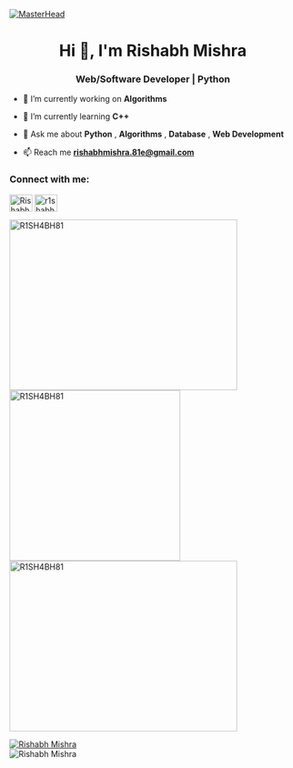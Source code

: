 [![MasterHead](https://developers.giphy.com/branch/master/static/api-512d36c09662682717108a38bbb5c57d.gif)](https://www.linkedin.com/in/r1shabh81/)
<h1 align="center">Hi 👋, I'm Rishabh Mishra</h1>
<h3 align="center">Web/Software Developer | Python </h3>
<!--<img src="https://cdn.dribbble.com/users/330915/screenshots/3587000/10_coding_dribbble.gif" align="right" width="400">-->


- 🔭 I’m currently working on **Algorithms**

- 🌱 I’m currently learning **C++**

- 💬 Ask me about **Python** , **Algorithms** , **Database** , **Web Development**

- 📫 Reach me **<rishabhmishra.81e@gmail.com>**

<h3 align="left">Connect with me:</h3>
<p align="left">
<a href="https://twitter.com/Rishabh67896796" target="blank"><img align="center" src="https://raw.githubusercontent.com/rahuldkjain/github-profile-readme-generator/master/src/images/icons/Social/twitter.svg" alt="Rishabh Mishra" height="30" width="40" /></a>
<a href="https://www.linkedin.com/in/r1shabh81/" target="blank"><img align="center" src="https://raw.githubusercontent.com/rahuldkjain/github-profile-readme-generator/master/src/images/icons/Social/linked-in-alt.svg" alt="r1shabh81" height="30" width="40" /></a>

<p><img align="left" src="https://github-readme-stats.vercel.app/api/top-langs?username=R1SH4BH81&show_icons=true&locale=en&layout=compact" alt="R1SH4BH81" height="300" width="400" /></p>

<p>&nbsp;<img align="left" src="https://github-readme-stats.vercel.app/api?username=R1SH4BH81&show_icons=true&locale=en" alt="R1SH4BH81" height="300" width="300" /></p>
<p><img  src="https://github-readme-streak-stats.herokuapp.com/?user=R1SH4BH81&" alt="R1SH4BH81" height="300" width="400"/></p>


<p align="left"> <a href="https://twitter.com/Rishabh67896796" target="blank"><img src="https://img.shields.io/twitter/follow/Rishabh?logo=twitter&style=for-the-badge" alt="Rishabh Mishra" /></a> <br> <img src="https://komarev.com/ghpvc/?username=r1sh4bh81&label=Profile%20views&color=0e75b6&style=flat" alt="Rishabh Mishra" /></p>

